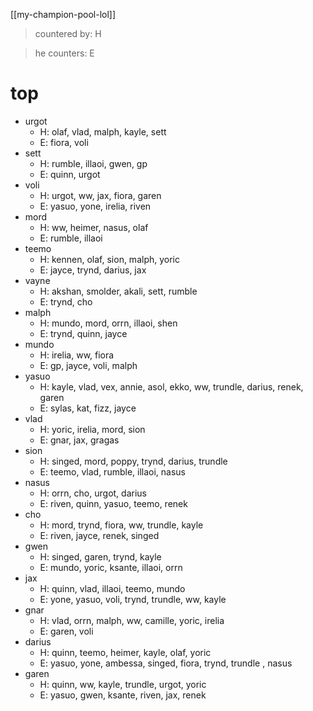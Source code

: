 [[my-champion-pool-lol]]
> countered by: H

> he counters: E

# top
- urgot
	- H: olaf, vlad, malph, kayle, sett
	- E: fiora, voli
- sett
	- H: rumble, illaoi, gwen, gp
	- E: quinn, urgot
- voli
	- H: urgot, ww, jax, fiora, garen
	- E: yasuo, yone, irelia, riven
- mord
	- H: ww, heimer, nasus, olaf
	- E: rumble, illaoi
- teemo
	- H: kennen, olaf, sion, malph, yoric
	- E: jayce, trynd, darius, jax
- vayne
	- H: akshan, smolder, akali, sett, rumble
	- E: trynd, cho
- malph
	- H: mundo, mord, orrn, illaoi, shen
	- E: trynd, quinn, jayce
- mundo
	- H: irelia, ww, fiora
	- E: gp, jayce, voli, malph
- yasuo
	- H: kayle, vlad, vex, annie, asol, ekko, ww, trundle, darius, renek, garen
	- E: sylas, kat, fizz, jayce
- vlad
	- H: yoric, irelia, mord, sion
	- E: gnar, jax, gragas
- sion
	- H: singed, mord, poppy, trynd, darius, trundle
	- E: teemo, vlad, rumble, illaoi, nasus
- nasus
	- H: orrn, cho, urgot, darius
	- E: riven, quinn, yasuo, teemo, renek
- cho
	- H: mord, trynd, fiora, ww, trundle, kayle
	- E: riven, jayce, renek, singed
- gwen
	- H: singed, garen, trynd, kayle
	- E: mundo, yoric, ksante, illaoi, orrn
- jax
	- H: quinn, vlad, illaoi, teemo, mundo
	- E: yone, yasuo, voli, trynd, trundle, ww, kayle
- gnar
	- H: vlad, orrn, malph, ww, camille, yoric, irelia
	- E: garen, voli
- darius
	- H: quinn, teemo, heimer, kayle, olaf, yoric
	- E: yasuo, yone, ambessa, singed, fiora, trynd, trundle , nasus
- garen
	- H: quinn, ww, kayle, trundle, urgot, yoric
	- E: yasuo, gwen, ksante, riven, jax, renek